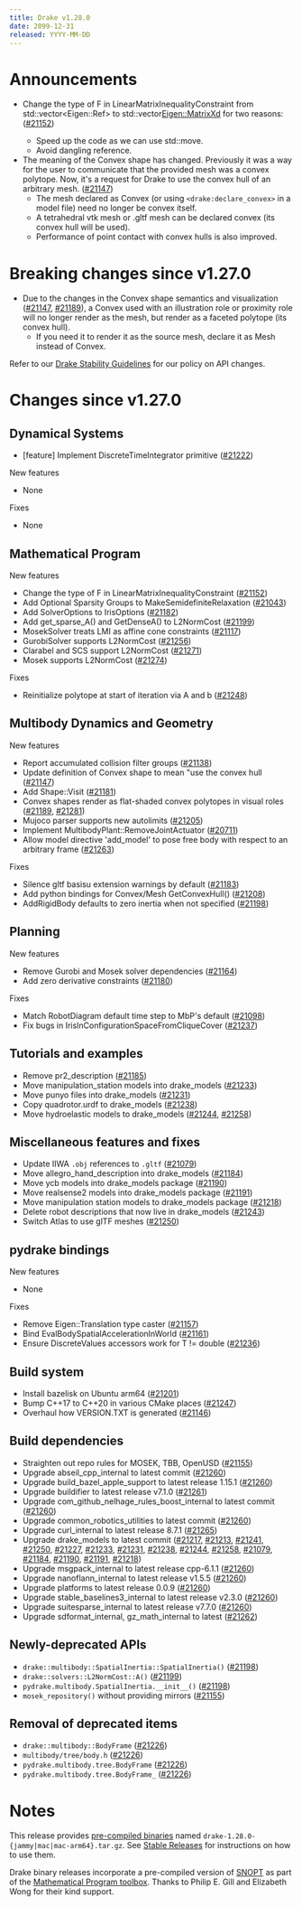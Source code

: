 ```yaml
---
title: Drake v1.28.0
date: 2099-12-31
released: YYYY-MM-DD
---
```


# Announcements

* Change the type of F in LinearMatrixInequalityConstraint from std::vector<Eigen::Ref<const Eigen::MatrixXd>> to std::vector<Eigen::MatrixXd> for two reasons: ([#21152][_#21152])
  * Speed up the code as we can use std::move.
  * Avoid dangling reference.
* The meaning of the Convex shape has changed. Previously it was a way for the user to communicate that the provided mesh was a convex polytope. Now, it's a request for Drake to use the convex hull of an arbitrary mesh. ([#21147][_#21147])
  * The mesh declared as Convex (or using `<drake:declare_convex>` in a model file) need no longer be convex itself.
  * A tetrahedral vtk mesh or .gltf mesh can be declared convex (its convex hull will be used).
  * Performance of point contact with convex hulls is also improved.

# Breaking changes since v1.27.0

* Due to the changes in the Convex shape semantics and visualization ([#21147][_#21147], [#21189][_#21189]), a Convex used with an illustration role or proximity role will no longer render as the mesh, but render as a faceted polytope (its convex hull).
  * If you need it to render it as the source mesh, declare it as Mesh instead of Convex.

Refer to our [Drake Stability Guidelines](/stable.html) for our policy
on API changes.

# Changes since v1.27.0

## Dynamical Systems

<!-- <relnotes for systems go here> -->

* [feature] Implement DiscreteTimeIntegrator primitive ([#21222][_#21222])

New features

* None

Fixes

* None

## Mathematical Program

<!-- <relnotes for solvers go here> -->

New features

* Change the type of F in LinearMatrixInequalityConstraint ([#21152][_#21152])
* Add Optional Sparsity Groups to MakeSemidefiniteRelaxation ([#21043][_#21043])
* Add SolverOptions to IrisOptions ([#21182][_#21182])
* Add get_sparse_A() and GetDenseA() to L2NormCost ([#21199][_#21199])
* MosekSolver treats LMI as affine cone constraints ([#21117][_#21117])
* GurobiSolver supports L2NormCost ([#21256][_#21256])
* Clarabel and SCS support L2NormCost ([#21271][_#21271])
* Mosek supports L2NormCost ([#21274][_#21274])

Fixes

* Reinitialize polytope at start of iteration via A and b ([#21248][_#21248])

## Multibody Dynamics and Geometry

<!-- <relnotes for geometry,multibody go here> -->


New features

* Report accumulated collision filter groups ([#21138][_#21138])
* Update definition of Convex shape to mean "use the convex hull ([#21147][_#21147])
* Add Shape::Visit ([#21181][_#21181])
* Convex shapes render as flat-shaded convex polytopes in visual roles ([#21189][_#21189], [#21281][_#21281]) 
* Mujoco parser supports new autolimits ([#21205][_#21205]) 
* Implement MultibodyPlant::RemoveJointActuator ([#20711][_#20711])
* Allow model directive 'add_model' to pose free body with respect to an arbitrary frame ([#21263][_#21263]) 

Fixes

* Silence gltf basisu extension warnings by default ([#21183][_#21183])
* Add python bindings for Convex/Mesh GetConvexHull() ([#21208][_#21208])
* AddRigidBody defaults to zero inertia when not specified ([#21198][_#21198])


## Planning

<!-- <relnotes for planning go here> -->

New features

* Remove Gurobi and Mosek solver dependencies ([#21164][_#21164])
* Add zero derivative constraints ([#21180][_#21180])

Fixes

* Match RobotDiagram default time step to MbP's default ([#21098][_#21098])
* Fix bugs in IrisInConfigurationSpaceFromCliqueCover ([#21237][_#21237])


## Tutorials and examples

<!-- <relnotes for examples,tutorials go here> -->

* Remove pr2_description ([#21185][_#21185])
* Move manipulation_station models into drake_models ([#21233][_#21233])
* Move punyo files into drake_models ([#21231][_#21231])
* Copy quadrotor.urdf to drake_models ([#21238][_#21238])
* Move hydroelastic models to drake_models ([#21244][_#21244], [#21258][_#21258])


## Miscellaneous features and fixes

<!-- <relnotes for common,math,lcm,lcmtypes,manipulation,perception,visualization go here> -->

* Update IIWA `.obj` references to `.gltf` ([#21079][_#21079]) 
* Move allegro_hand_description into drake_models ([#21184][_#21184])
* Move ycb models into drake_models package ([#21190][_#21190])
* Move realsense2 models into drake_models package ([#21191][_#21191])
* Move manipulation station models to drake_models package ([#21218][_#21218])
* Delete robot descriptions that now live in drake_models ([#21243][_#21243])
* Switch Atlas to use glTF meshes ([#21250][_#21250])

## pydrake bindings

<!-- <relnotes for bindings go here> -->

New features

* None

Fixes

* Remove Eigen::Translation type caster ([#21157][_#21157])
* Bind EvalBodySpatialAccelerationInWorld ([#21161][_#21161])
* Ensure DiscreteValues accessors work for T != double ([#21236][_#21236])

## Build system

<!-- <relnotes for cmake,doc,setup,third_party,tools go here> -->

* Install bazelisk on Ubuntu arm64 ([#21201][_#21201])
* Bump C++17 to C++20 in various CMake places ([#21247][_#21247])
* Overhaul how VERSION.TXT is generated ([#21146][_#21146]) 

## Build dependencies

<!-- <relnotes for workspace go here> -->

* Straighten out repo rules for MOSEK, TBB, OpenUSD ([#21155][_#21155])
* Upgrade abseil_cpp_internal to latest commit ([#21260][_#21260])
* Upgrade build_bazel_apple_support to latest release 1.15.1 ([#21260][_#21260])
* Upgrade buildifier to latest release v7.1.0 ([#21261][_#21261])
* Upgrade com_github_nelhage_rules_boost_internal to latest commit ([#21260][_#21260])
* Upgrade common_robotics_utilities to latest commit ([#21260][_#21260])
* Upgrade curl_internal to latest release 8.7.1 ([#21265][_#21265])
* Upgrade drake_models to latest commit ([#21217][_#21217], [#21213][_#21213], [#21241][_#21241], [#21250][_#21250], [#21227][_#21227], [#21233][_#21233], [#21231][_#21231], [#21238][_#21238], [#21244][_#21244], [#21258][_#21258], [#21079][_#21079], [#21184][_#21184], [#21190][_#21190], [#21191][_#21191], [#21218][_#21218])
* Upgrade msgpack_internal to latest release cpp-6.1.1 ([#21260][_#21260])
* Upgrade nanoflann_internal to latest release v1.5.5 ([#21260][_#21260])
* Upgrade platforms to latest release 0.0.9 ([#21260][_#21260])
* Upgrade stable_baselines3_internal to latest release v2.3.0 ([#21260][_#21260])
* Upgrade suitesparse_internal to latest release v7.7.0 ([#21260][_#21260])
* Upgrade sdformat_internal, gz_math_internal to latest ([#21262][_#21262])

## Newly-deprecated APIs

* `drake::multibody::SpatialInertia::SpatialInertia()` ([#21198][_#21198])
* `drake::solvers::L2NormCost::A()` ([#21199][_#21199])
* `pydrake.multibody.SpatialInertia.__init__()` ([#21198][_#21198])
* `mosek_repository()` without providing mirrors ([#21155][_#21155])

## Removal of deprecated items

* `drake::multibody::BodyFrame` ([#21226][_#21226])
* `multibody/tree/body.h` ([#21226][_#21226])
* `pydrake.multibody.tree.BodyFrame` ([#21226][_#21226])
* `pydrake.multibody.tree.BodyFrame_` ([#21226][_#21226])

# Notes


This release provides [pre-compiled binaries](https://github.com/RobotLocomotion/drake/releases/tag/v1.28.0) named
``drake-1.28.0-{jammy|mac|mac-arm64}.tar.gz``. See [Stable Releases](/from_binary.html#stable-releases) for instructions on how to use them.

Drake binary releases incorporate a pre-compiled version of [SNOPT](https://ccom.ucsd.edu/~optimizers/solvers/snopt/) as part of the
[Mathematical Program toolbox](https://drake.mit.edu/doxygen_cxx/group__solvers.html). Thanks to
Philip E. Gill and Elizabeth Wong for their kind support.

<!-- <begin issue links> -->
[_#20711]: https://github.com/RobotLocomotion/drake/pull/20711
[_#21043]: https://github.com/RobotLocomotion/drake/pull/21043
[_#21079]: https://github.com/RobotLocomotion/drake/pull/21079
[_#21098]: https://github.com/RobotLocomotion/drake/pull/21098
[_#21117]: https://github.com/RobotLocomotion/drake/pull/21117
[_#21138]: https://github.com/RobotLocomotion/drake/pull/21138
[_#21146]: https://github.com/RobotLocomotion/drake/pull/21146
[_#21147]: https://github.com/RobotLocomotion/drake/pull/21147
[_#21152]: https://github.com/RobotLocomotion/drake/pull/21152
[_#21155]: https://github.com/RobotLocomotion/drake/pull/21155
[_#21157]: https://github.com/RobotLocomotion/drake/pull/21157
[_#21161]: https://github.com/RobotLocomotion/drake/pull/21161
[_#21164]: https://github.com/RobotLocomotion/drake/pull/21164
[_#21180]: https://github.com/RobotLocomotion/drake/pull/21180
[_#21181]: https://github.com/RobotLocomotion/drake/pull/21181
[_#21182]: https://github.com/RobotLocomotion/drake/pull/21182
[_#21183]: https://github.com/RobotLocomotion/drake/pull/21183
[_#21184]: https://github.com/RobotLocomotion/drake/pull/21184
[_#21185]: https://github.com/RobotLocomotion/drake/pull/21185
[_#21189]: https://github.com/RobotLocomotion/drake/pull/21189
[_#21190]: https://github.com/RobotLocomotion/drake/pull/21190
[_#21191]: https://github.com/RobotLocomotion/drake/pull/21191
[_#21198]: https://github.com/RobotLocomotion/drake/pull/21198
[_#21199]: https://github.com/RobotLocomotion/drake/pull/21199
[_#21201]: https://github.com/RobotLocomotion/drake/pull/21201
[_#21205]: https://github.com/RobotLocomotion/drake/pull/21205
[_#21208]: https://github.com/RobotLocomotion/drake/pull/21208
[_#21213]: https://github.com/RobotLocomotion/drake/pull/21213
[_#21217]: https://github.com/RobotLocomotion/drake/pull/21217
[_#21218]: https://github.com/RobotLocomotion/drake/pull/21218
[_#21222]: https://github.com/RobotLocomotion/drake/pull/21222
[_#21226]: https://github.com/RobotLocomotion/drake/pull/21226
[_#21227]: https://github.com/RobotLocomotion/drake/pull/21227
[_#21231]: https://github.com/RobotLocomotion/drake/pull/21231
[_#21233]: https://github.com/RobotLocomotion/drake/pull/21233
[_#21236]: https://github.com/RobotLocomotion/drake/pull/21236
[_#21237]: https://github.com/RobotLocomotion/drake/pull/21237
[_#21238]: https://github.com/RobotLocomotion/drake/pull/21238
[_#21241]: https://github.com/RobotLocomotion/drake/pull/21241
[_#21243]: https://github.com/RobotLocomotion/drake/pull/21243
[_#21244]: https://github.com/RobotLocomotion/drake/pull/21244
[_#21247]: https://github.com/RobotLocomotion/drake/pull/21247
[_#21248]: https://github.com/RobotLocomotion/drake/pull/21248
[_#21250]: https://github.com/RobotLocomotion/drake/pull/21250
[_#21256]: https://github.com/RobotLocomotion/drake/pull/21256
[_#21258]: https://github.com/RobotLocomotion/drake/pull/21258
[_#21260]: https://github.com/RobotLocomotion/drake/pull/21260
[_#21261]: https://github.com/RobotLocomotion/drake/pull/21261
[_#21262]: https://github.com/RobotLocomotion/drake/pull/21262
[_#21263]: https://github.com/RobotLocomotion/drake/pull/21263
[_#21265]: https://github.com/RobotLocomotion/drake/pull/21265
[_#21271]: https://github.com/RobotLocomotion/drake/pull/21271
[_#21274]: https://github.com/RobotLocomotion/drake/pull/21274
[_#21281]: https://github.com/RobotLocomotion/drake/pull/21281
<!-- <end issue links> -->

<!--
  Current oldest_commit 38728a99103e0c057e512a701a4df43960d12e19 (exclusive).
  Current newest_commit 37254ee53a75a1215f1b9f224f5b86b3c58ec314 (inclusive).
-->

